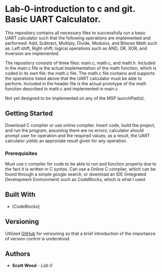 # Lab-0-introduction to c and git. Basic UART Calculator.

This repository contains all necessary files to successfully run a basic UART calculator such that the following operations are implemented and performed: Add, Subtract, Multiply, Divide, Modulus, and Bitwise Math such as: Left shift, Right shift; logical operations such as AND, OR, XOR, and Inversion are implemented. 

The repository consists of three files: main.c, math.c, and math.h. Included in the main.c file is the actual implementation of the math function, which is coded in its own file: the math.c file. The math.c file contains and supports the operations listed above that the UART calculator must be able to perform. Included in the header file is the actual prototype of the math function described in math.c and implemented in main.c

Not yet designed to be implemented on any of the MSP launchPad(s).

## Getting Started

Download C complier or use online complier. Insert code, build the project, and run the program, assuming there are no errors; calculator should prompt user for operation and the required values; as a result, the UART calculator yields an approriate result given for any operation.

### Prerequisites

Must use c compiler for code to be able to run and function properly due to the fact it is written in C syntax. Can use a Online C complier, which can be found through a simple google search, or download an IDE (Integrated Development Environment) such as CodeBlocks, which is what I used.

## Built With

* [CodeBlocks]

## Versioning

Utilized [GitHub](http://semver.org/) for versioning so that a brief introduction of the importance of version control is understood.

## Authors

* **Scott Wood** - *Lab 0*






